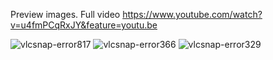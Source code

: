 Preview images. Full video https://www.youtube.com/watch?v=u4fmPCqRxJY&feature=youtu.be


![vlcsnap-error817](https://user-images.githubusercontent.com/35193519/57191584-9182dd80-6f6a-11e9-8972-e4d1c337102f.png)
![vlcsnap-error366](https://user-images.githubusercontent.com/35193519/57191587-9778be80-6f6a-11e9-9291-c33c69cb690a.png)
![vlcsnap-error329](https://user-images.githubusercontent.com/35193519/57191588-9b0c4580-6f6a-11e9-9dc8-d6acbae9d2f5.png)
